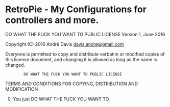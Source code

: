 # RetroPie - My Configurations for controllers and more.

DO WHAT THE FUCK YOU WANT TO PUBLIC LICENSE 
                    Version 1, June 2016 

 Copyright (C) 2016 André Davis <davis.andre@gmail.com>

 Everyone is permitted to copy and distribute verbatim or modified 
 copies of this license document, and changing it is allowed as long 
 as the name is changed. 

            DO WHAT THE FUCK YOU WANT TO PUBLIC LICENSE 
   TERMS AND CONDITIONS FOR COPYING, DISTRIBUTION AND MODIFICATION 

  0. You just DO WHAT THE FUCK YOU WANT TO.
